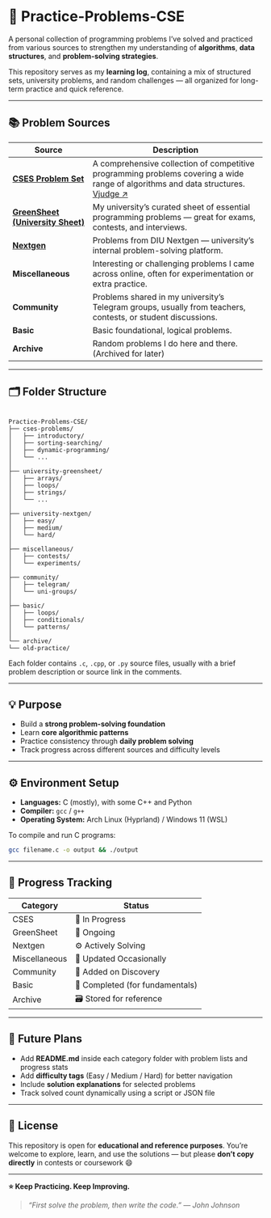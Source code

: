 # 🧠 Practice-Problems-CSE

A personal collection of programming problems I’ve solved and practiced from various sources to strengthen my understanding of **algorithms**, **data structures**, and **problem-solving strategies**.

This repository serves as my **learning log**, containing a mix of structured sets, university problems, and random challenges — all organized for long-term practice and quick reference.

---

## 📚 Problem Sources

| Source                                                                                                                                    | Description                                                                                                                                                         |
| ----------------------------------------------------------------------------------------------------------------------------------------- | ------------------------------------------------------------------------------------------------------------------------------------------------------------------- |
| [**CSES Problem Set**](https://cses.fi/problemset/)                                                                                       | A comprehensive collection of competitive programming problems covering a wide range of algorithms and data structures. [Vjudge ↗](https://vjudge.net/article/2856) |
| [**GreenSheet (University Sheet)**](https://docs.google.com/spreadsheets/d/18xKoNe8tlTGH6DMXfY0zU5dRW2OsIblW9nyxe4B0nwU/edit?usp=sharing) | My university’s curated sheet of essential programming problems — great for exams, contests, and interviews.                                                        |
| [**Nextgen**](https://diunextgen.com)                                                                                                     | Problems from DIU Nextgen — university’s internal problem-solving platform.                                                                                         |
| **Miscellaneous**                                                                                                                         | Interesting or challenging problems I came across online, often for experimentation or extra practice.                                                              |
| **Community**                                                                                                                             | Problems shared in my university’s Telegram groups, usually from teachers, contests, or student discussions.                                                        |
| **Basic**                                                                                                                                 | Basic foundational, logical problems.                                                                                                                               |
| **Archive**                                                                                                                               | Random problems I do here and there. (Archived for later)                                                                                                           |

---

## 🗂️ Folder Structure

```

Practice-Problems-CSE/
├── cses-problems/
│   ├── introductory/
│   ├── sorting-searching/
│   ├── dynamic-programming/
│   └── ...
│
├── university-greensheet/
│   ├── arrays/
│   ├── loops/
│   ├── strings/
│   └── ...
│
├── university-nextgen/
│   ├── easy/
│   ├── medium/
│   └── hard/
│
├── miscellaneous/
│   ├── contests/
│   └── experiments/
│
├── community/
│   ├── telegram/
│   └── uni-groups/
│
├── basic/
│   ├── loops/
│   ├── conditionals/
│   └── patterns/
│
└── archive/
└── old-practice/

```

Each folder contains `.c`, `.cpp`, or `.py` source files, usually with a brief problem description or source link in the comments.

---

## 💡 Purpose

- Build a **strong problem-solving foundation**
- Learn **core algorithmic patterns**
- Practice consistency through **daily problem solving**
- Track progress across different sources and difficulty levels

---

## ⚙️ Environment Setup

- **Languages:** C (mostly), with some C++ and Python
- **Compiler:** `gcc` / `g++`
- **Operating System:** Arch Linux (Hyprland) / Windows 11 (WSL)

To compile and run C programs:

```bash
gcc filename.c -o output && ./output
```

---

## 🏁 Progress Tracking

| Category      | Status                          |
| ------------- | ------------------------------- |
| CSES          | 🚧 In Progress                  |
| GreenSheet    | 📘 Ongoing                      |
| Nextgen       | ⚙️ Actively Solving             |
| Miscellaneous | 🌟 Updated Occasionally         |
| Community     | 💬 Added on Discovery           |
| Basic         | 🧩 Completed (for fundamentals) |
| Archive       | 🗃️ Stored for reference         |

---

## 🚀 Future Plans

- Add **README.md** inside each category folder with problem lists and progress stats
- Add **difficulty tags** (Easy / Medium / Hard) for better navigation
- Include **solution explanations** for selected problems
- Track solved count dynamically using a script or JSON file

---

## 📄 License

This repository is open for **educational and reference purposes**.
You’re welcome to explore, learn, and use the solutions —
but please **don’t copy directly** in contests or coursework 😄

---

**⭐ Keep Practicing. Keep Improving.**

> _“First solve the problem, then write the code.” — John Johnson_
